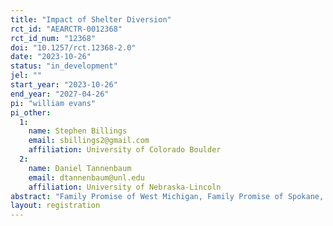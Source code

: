 ```yaml
---
title: "Impact of Shelter Diversion"
rct_id: "AEARCTR-0012368"
rct_id_num: "12368"
doi: "10.1257/rct.12368-2.0"
date: "2023-10-26"
status: "in_development"
jel: ""
start_year: "2023-10-26"
end_year: "2027-04-26"
pi: "william evans"
pi_other:
  1:
    name: Stephen Billings
    email: sbillings2@gmail.com
    affiliation: University of Colorado Boulder
  2:
    name: Daniel Tannenbaum
    email: dtannenbaum@unl.edu
    affiliation: University of Nebraska-Lincoln
abstract: "Family Promise of West Michigan, Family Promise of Spokane, and the Lord’s Place (located in West Palm Beach) are three nonprofit organizations dedicated to fighting homelessness in their local communities. As part of this mission, these organizations participate in diversion conversations with clients who are experiencing housing crises, searching for solutions that could keep them out of homeless shelters. These organizations and LEO want to examine the impact of supplementing these conversations with additional support and resources. In a randomized controlled trial, eligible clients will be randomly assigned to receive either a diversion conversation alone, a diversion conversation with flexible financial assistance available, or a diversion conversation, flexible financial assistance, and proactive follow-up case management. Researchers will track the outcomes of those in each treatment group who receive additional support and those in the control group who receive only the standard diversion conversation in order to make conclusions about the effectiveness of these new support services. "
layout: registration
---
```



